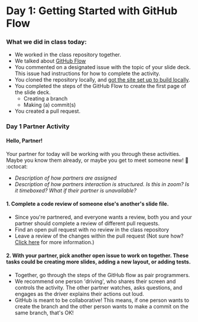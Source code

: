 # Day 1: Getting Started with GitHub Flow

### What we did in class today:
- We worked in the class repository together.
- We talked about [GitHub Flow](https://guides.github.com/introduction/flow/)
- You commented on a designated issue with the topic of your slide deck. This issue had instructions for how to complete the activity.
- You cloned the repository locally, and [got the site set up to build locally](https://github.com/githubtraining/caption-this#instructions-local-setup).
- You completed the steps of the GitHub Flow to create the first page of the slide deck.
  - Creating a branch
  - Making (a) commit(s)
- You created a pull request.

### Day 1 Partner Activity

#### Hello, Partner!
Your partner for today will be working with you through these activities. Maybe you know them already, or maybe you get to meet someone new! :wave: :octocat:
  - _Description of how partners are assigned_
  - _Description of how partners interaction is structured. Is this in zoom? Is it timeboxed? What if their partner is unavailable?_


#### 1. Complete a code review of someone else's another's slide file.
  - Since you're partnered, and everyone wants a review, both you and your partner should complete a review of different pull requests.
  - Find an open pull request with no review in the class repository
  - Leave a review of the changes within the pull request (Not sure how? [Click here](https://help.github.com/articles/about-pull-request-reviews/) for more information.)

#### 2. With your partner, pick another open issue to work on together. These tasks could be creating more slides, adding a new layout, or adding tests.
  - Together, go through the steps of the GitHub flow as pair programmers.
  - We recommend one person 'driving', who shares their screen and controls the activity. The other partner watches, asks questions, and engages as the driver explains their actions out loud.
  - GitHub is meant to be collaborative! This means, if one person wants to create the branch and the other person wants to make a commit on the same branch, that's OK!
